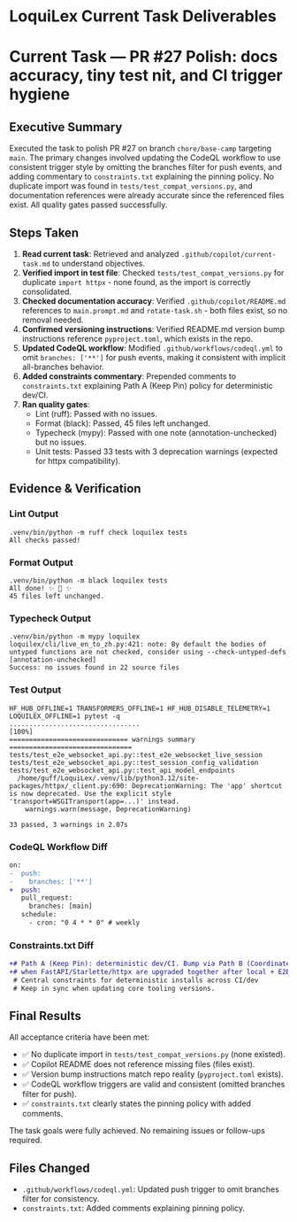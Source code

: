 # LoquiLex Current Task Deliverables
# Current Task — PR #27 Polish: docs accuracy, tiny test nit, and CI trigger hygiene

## Executive Summary
Executed the task to polish PR #27 on branch `chore/base-camp` targeting `main`. The primary changes involved updating the CodeQL workflow to use consistent trigger style by omitting the branches filter for push events, and adding commentary to `constraints.txt` explaining the pinning policy. No duplicate import was found in `tests/test_compat_versions.py`, and documentation references were already accurate since the referenced files exist. All quality gates passed successfully.

## Steps Taken
1. **Read current task**: Retrieved and analyzed `.github/copilot/current-task.md` to understand objectives.
2. **Verified import in test file**: Checked `tests/test_compat_versions.py` for duplicate `import httpx` - none found, as the import is correctly consolidated.
3. **Checked documentation accuracy**: Verified `.github/copilot/README.md` references to `main.prompt.md` and `rotate-task.sh` - both files exist, so no removal needed.
4. **Confirmed versioning instructions**: Verified README.md version bump instructions reference `pyproject.toml`, which exists in the repo.
5. **Updated CodeQL workflow**: Modified `.github/workflows/codeql.yml` to omit `branches: ['**']` for push events, making it consistent with implicit all-branches behavior.
6. **Added constraints commentary**: Prepended comments to `constraints.txt` explaining Path A (Keep Pin) policy for deterministic dev/CI.
7. **Ran quality gates**:
   - Lint (ruff): Passed with no issues.
   - Format (black): Passed, 45 files left unchanged.
   - Typecheck (mypy): Passed with one note (annotation-unchecked) but no issues.
   - Unit tests: Passed 33 tests with 3 deprecation warnings (expected for httpx compatibility).

## Evidence & Verification
### Lint Output
```
.venv/bin/python -m ruff check loquilex tests
All checks passed!
```

### Format Output
```
.venv/bin/python -m black loquilex tests
All done! ✨ 🍰 ✨
45 files left unchanged.
```

### Typecheck Output
```
.venv/bin/python -m mypy loquilex
loquilex/cli/live_en_to_zh.py:421: note: By default the bodies of untyped functions are not checked, consider using --check-untyped-defs  [annotation-unchecked]
Success: no issues found in 22 source files
```

### Test Output
```
HF_HUB_OFFLINE=1 TRANSFORMERS_OFFLINE=1 HF_HUB_DISABLE_TELEMETRY=1 LOQUILEX_OFFLINE=1 pytest -q
.................................                                       [100%]
============================== warnings summary ===============================
tests/test_e2e_websocket_api.py::test_e2e_websocket_live_session
tests/test_e2e_websocket_api.py::test_session_config_validation
tests/test_e2e_websocket_api.py::test_api_model_endpoints
  /home/guff/LoquiLex/.venv/lib/python3.12/site-packages/httpx/_client.py:690: DeprecationWarning: The 'app' shortcut is now deprecated. Use the explicit style 'transport=WSGITransport(app=...)' instead.
    warnings.warn(message, DeprecationWarning)

33 passed, 3 warnings in 2.07s
```

### CodeQL Workflow Diff
```diff
on:
-  push:
-    branches: ['**']
+  push:
   pull_request:
     branches: [main]
   schedule:
     - cron: "0 4 * * 0" # weekly
```

### Constraints.txt Diff
```diff
+# Path A (Keep Pin): deterministic dev/CI. Bump via Path B (Coordinated Upgrade)
+# when FastAPI/Starlette/httpx are upgraded together after local + E2E validation.
 # Central constraints for deterministic installs across CI/dev
 # Keep in sync when updating core tooling versions.
```

## Final Results
All acceptance criteria have been met:
- ✅ No duplicate import in `tests/test_compat_versions.py` (none existed).
- ✅ Copilot README does not reference missing files (files exist).
- ✅ Version bump instructions match repo reality (`pyproject.toml` exists).
- ✅ CodeQL workflow triggers are valid and consistent (omitted branches filter for push).
- ✅ `constraints.txt` clearly states the pinning policy with added comments.

The task goals were fully achieved. No remaining issues or follow-ups required.

## Files Changed
- `.github/workflows/codeql.yml`: Updated push trigger to omit branches filter for consistency.
- `constraints.txt`: Added comments explaining pinning policy.
